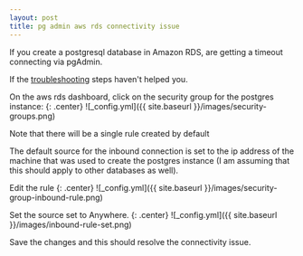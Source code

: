```yaml
---
layout: post
title: pg admin aws rds connectivity issue
---
```


If you create a postgresql database in Amazon RDS, are getting a timeout connecting via pgAdmin.

If the [troubleshooting](https://docs.aws.amazon.com/AmazonRDS/latest/UserGuide/CHAP_GettingStarted.CreatingConnecting.PostgreSQL.html) steps haven't helped you.

On the aws rds dashboard, click on the security group for the postgres instance: 
{: .center}
![_config.yml]({{ site.baseurl }}/images/security-groups.png)

Note that there will be a single rule created by default

The default source for the inbound connection is set to the ip address of the machine that was used to create the postgres instance (I am assuming that this should apply to other databases as well).

Edit the rule
{: .center}
![_config.yml]({{ site.baseurl }}/images/security-group-inbound-rule.png)

Set the source set to Anywhere.
{: .center}
![_config.yml]({{ site.baseurl }}/images/inbound-rule-set.png)

Save the changes and this should resolve the connectivity issue.